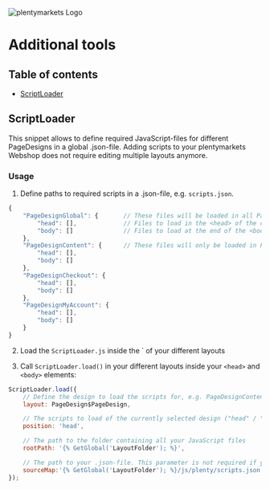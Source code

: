 ![plentymarkets Logo](http://www.plentymarkets.eu/layout/pm/images/logo/plentymarkets-logo.jpg)

# Additional tools

## Table of contents

- [ScriptLoader](#scriptloader)

## ScriptLoader

This snippet allows to define required JavaScript-files for different PageDesigns in a global .json-file.
Adding scripts to your plentymarkets Webshop does not require editing multiple layouts anymore.

### Usage
1. Define paths to required scripts in a .json-file, e.g. `scripts.json`.
```js
{
	"PageDesignGlobal": {		// These files will be loaded in all PageDesigns
		"head": [],				// Files to load in the <head> of the current page
		"body": []				// Files to load at the end of the <body> of the current page
	},
	"PageDesignContent": {		// These files will only be loaded in PageDesignContent
		"head": [],
		"body": []
	},
	"PageDesignCheckout": {
		"head": [],
		"body": []
	},
	"PageDesignMyAccount": {
		"head": [],
		"body": []
	}
}
```

2. Load the `ScriptLoader.js` inside the <head>` of your different layouts

3. Call `ScriptLoader.load()` in your different layouts inside your `<head>` and `<body>` elements:
```js
ScriptLoader.load({
	// Define the design to load the scripts for, e.g. PageDesignContent
	layout: PageDesign$PageDesign,

	// The scripts to load of the currently selected design ("head" / "body")
	position: 'head',

	// The path to the folder containing all your JavaScript files
	rootPath: '{% GetGlobal('LayoutFolder'); %}',

	// The path to your .json-file. This parameter is not required if your .json-file is stored inside 'rootPath'
	sourceMap:'{% GetGlobal('LayoutFolder'); %}/js/plenty/scripts.json'
});
```